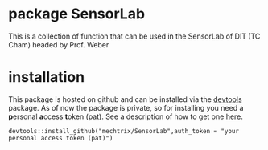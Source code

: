 # package SensorLab

This is a collection of function that can be used in the SensorLab of DIT (TC Cham) headed by Prof. Weber

# installation

This package is hosted on github and can be installed via the [devtools](https://devtools.r-lib.org/) package.
As of now the package is private, so for installing you need a **p**ersonal **a**ccess **t**oken (pat).
See a description of how to get one [here](https://stackoverflow.com/questions/21171142/how-to-install-r-package-from-private-repo-using-devtools-install-github).


```
devtools::install_github("mechtrix/SensorLab",auth_token = "your personal access token (pat)")
```
